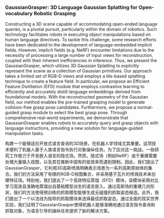 ### GaussianGrasper: 3D Language Gaussian Splatting for Open-vocabulary Robotic Grasping

Constructing a 3D scene capable of accommodating open-ended language queries, is a pivotal pursuit, particularly within the domain of robotics. Such technology facilitates robots in executing object manipulations based on human language directives. To tackle this challenge, some research efforts have been dedicated to the development of language-embedded implicit fields. However, implicit fields (e.g. NeRF) encounter limitations due to the necessity of processing a large number of input views for reconstruction, coupled with their inherent inefficiencies in inference. Thus, we present the GaussianGrasper, which utilizes 3D Gaussian Splatting to explicitly represent the scene as a collection of Gaussian primitives. Our approach takes a limited set of RGB-D views and employs a tile-based splatting technique to create a feature field. In particular, we propose an Efficient Feature Distillation (EFD) module that employs contrastive learning to efficiently and accurately distill language embeddings derived from foundational models. With the reconstructed geometry of the Gaussian field, our method enables the pre-trained grasping model to generate collision-free grasp pose candidates. Furthermore, we propose a normal-guided grasp module to select the best grasp pose. Through comprehensive real-world experiments, we demonstrate that GaussianGrasper enables robots to accurately query and grasp objects with language instructions, providing a new solution for language-guided manipulation tasks.

构建一个能够适应开放式语言查询的3D场景，在机器人学领域尤其重要。这项技术便利了机器人基于人类语言指令执行对象操纵任务。为了应对这一挑战，一些研究工作致力于开发嵌入语言的隐式场。然而，隐式场（例如NeRF）由于重建需要处理大量输入视图，以及其在推断中固有的低效率而遇到限制。因此，我们提出了GaussianGrasper，它利用3D高斯喷溅明确表示场景为一系列高斯原始体的集合。我们的方法采用了有限的RGB-D视图集合，并采用基于瓦片的喷溅技术来创建特征场。特别地，我们提出了一个高效特征蒸馏（EFD）模块，该模块采用对比学习高效且准确地蒸馏出自基础模型派生的语言嵌入。通过高斯场的重建几何形状，我们的方法使得预训练的抓取模型能够生成无碰撞的抓取姿态候选。此外，我们提出了一个以法线为指导的抓取模块来选择最佳抓取姿态。通过全面的现实世界实验，我们证明了GaussianGrasper使得机器人能够准确地通过语言指令查询和抓取对象，为语言引导的操纵任务提供了新的解决方案。
